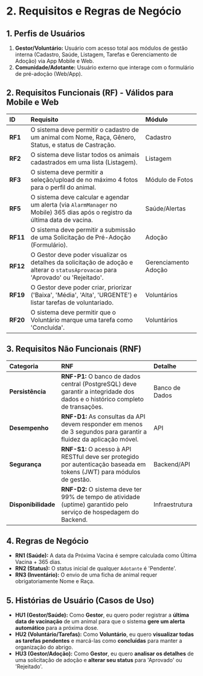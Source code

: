 # 2. Requisitos e Regras de Negócio

## 1. Perfis de Usuários

1.  **Gestor/Voluntário:** Usuário com acesso total aos módulos de gestão interna (Cadastro, Saúde, Listagem, Tarefas e Gerenciamento de Adoção) via App Mobile e Web.
2.  **Comunidade/Adotante:** Usuário externo que interage com o formulário de pré-adoção (Web/App).

## 2. Requisitos Funcionais (RF) - Válidos para Mobile e Web

| ID | Requisito | Módulo |
| :--- | :--- | :--- |
| **RF1** | O sistema deve permitir o cadastro de um animal com Nome, Raça, Gênero, Status, e status de Castração. | Cadastro |
| **RF2** | O sistema deve listar todos os animais cadastrados em uma lista (Listagem). | Listagem |
| **RF3** | O sistema deve permitir a seleção/upload de no máximo 4 fotos para o perfil do animal. | Módulo de Fotos |
| **RF5** | O sistema deve calcular e agendar um alerta (via `AlarmManager` no Mobile) 365 dias após o registro da última data de vacina. | Saúde/Alertas |
| **RF11** | O sistema deve permitir a submissão de uma Solicitação de Pré-Adoção (Formulário). | Adoção |
| **RF12** | O Gestor deve poder visualizar os detalhes da solicitação de adoção e alterar o `statusAprovacao` para 'Aprovado' ou 'Rejeitado'. | Gerenciamento Adoção |
| **RF19** | O Gestor deve poder criar, priorizar ('Baixa', 'Média', 'Alta', 'URGENTE') e listar tarefas de voluntariado. | Voluntários |
| **RF20** | O sistema deve permitir que o Voluntário marque uma tarefa como 'Concluída'. | Voluntários |

## 3. Requisitos Não Funcionais (RNF)

| Categoria | RNF | Detalhe |
| :--- | :--- | :--- |
| **Persistência** | **RNF-P1:** O banco de dados central (PostgreSQL) deve garantir a integridade dos dados e o histórico completo de transações. | Banco de Dados |
| **Desempenho** | **RNF-D1:** As consultas da API devem responder em menos de 3 segundos para garantir a fluidez da aplicação móvel. | API |
| **Segurança** | **RNF-S1:** O acesso à API RESTful deve ser protegido por autenticação baseada em tokens (JWT) para módulos de gestão. | Backend/API |
| **Disponibilidade** | **RNF-D2:** O sistema deve ter 99% de tempo de atividade (uptime) garantido pelo serviço de hospedagem do Backend. | Infraestrutura |

## 4. Regras de Negócio

* **RN1 (Saúde):** A data da Próxima Vacina é sempre calculada como Última Vacina + 365 dias.
* **RN2 (Status):** O status inicial de qualquer `Adotante` é 'Pendente'.
* **RN3 (Inventário):** O envio de uma ficha de animal requer obrigatoriamente Nome e Raça.

## 5. Histórias de Usuário (Casos de Uso)

* **HU1 (Gestor/Saúde):** Como **Gestor**, eu quero poder registrar a **última data de vacinação** de um animal para que o sistema **gere um alerta automático** para a próxima dose.
* **HU2 (Voluntário/Tarefas):** Como **Voluntário**, eu quero **visualizar todas as tarefas pendentes** e marcá-las como **concluídas** para manter a organização do abrigo.
* **HU3 (Gestor/Adoção):** Como **Gestor**, eu quero **analisar os detalhes** de uma solicitação de adoção e **alterar seu status** para 'Aprovado' ou 'Rejeitado'.